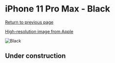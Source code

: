 # iPhone 11 Pro Max - Black

[Return to previous page](/iphone_11)

[High-resolution image from Apple](https://store.storeimages.cdn-apple.com/8756/as-images.apple.com/is/MWVP2?wid=4500&hei=4500&fmt=png)

<div style="width: 500px"><img src="/almost_uncompressed/MWVP2.webp" alt="Black"></div>

## Under construction
